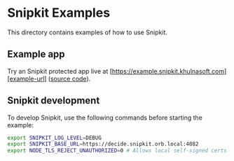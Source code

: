 # Snipkit Examples

This directory contains examples of how to use Snipkit.

## Example app

Try an Snipkit protected app live at [https://example.snipkit.khulnasoft.com][example-url]
([source code][example-source]).

## Snipkit development

To develop Snipkit, use the following commands before starting the example:

```bash
export SNIPKIT_LOG_LEVEL=DEBUG
export SNIPKIT_BASE_URL=https://decide.snipkit.orb.local:4082
export NODE_TLS_REJECT_UNAUTHORIZED=0 # Allows local self-signed certs
```

[example-url]: https://example.snipkit.khulnasoft.com
[example-source]: https://github.com/snipkit/snipkit-example
